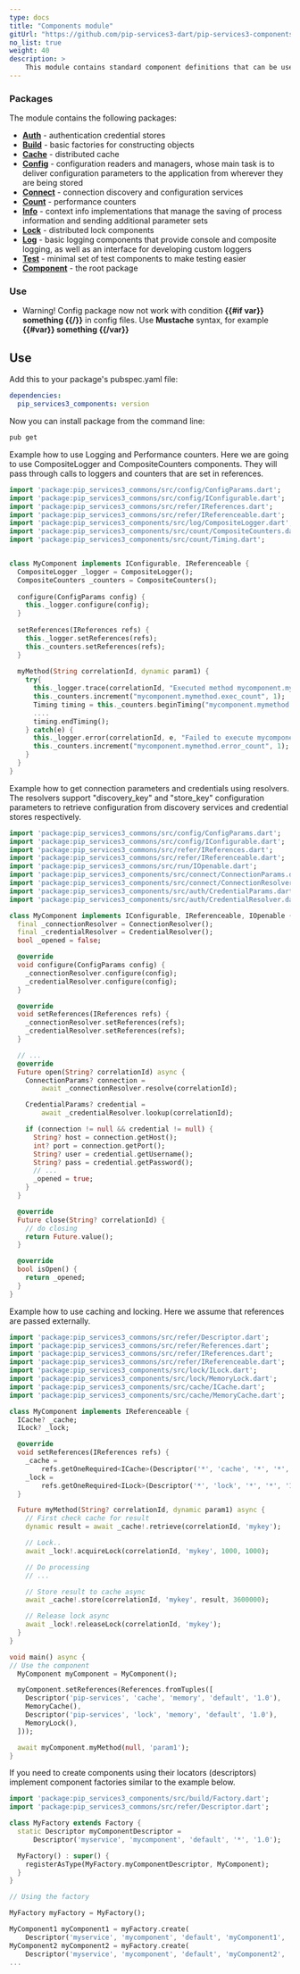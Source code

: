 ```yaml
---
type: docs
title: "Components module"
gitUrl: "https://github.com/pip-services3-dart/pip-services3-components-dart"
no_list: true
weight: 40
description: > 
    This module contains standard component definitions that can be used to build applications and services.
---
```



### Packages

The module contains the following packages:

* [**Auth**](auth) - authentication credential stores
* [**Build**](build) - basic factories for constructing objects
* [**Cache**](cache) - distributed cache
* [**Config**](config) - configuration readers and managers, whose main task is to deliver configuration parameters to the application from wherever they are being stored
* [**Connect**](connect) - connection discovery and configuration services
* [**Count**](count) - performance counters
* [**Info**](info) - context info implementations that manage the saving of process information and sending additional parameter sets
* [**Lock**](lock) - distributed lock components
* [**Log**](log) - basic logging components that provide console and composite logging, as well as an interface for developing custom loggers
* [**Test**](test) - minimal set of test components to make testing easier
* [**Component**](component) - the root package



### Use

* Warning!
Config package now not work with condition **{{#if var}} something {{/}}** in config files.
Use **Mustache** syntax, for example **{{#var}} something {{/var}}**

## Use

Add this to your package's pubspec.yaml file:
```yaml
dependencies:
  pip_services3_components: version
```

Now you can install package from the command line:
```bash
pub get
```

Example how to use Logging and Performance counters.
Here we are going to use CompositeLogger and CompositeCounters components.
They will pass through calls to loggers and counters that are set in references.

```dart
import 'package:pip_services3_commons/src/config/ConfigParams.dart';
import 'package:pip_services3_commons/src/config/IConfigurable.dart';
import 'package:pip_services3_commons/src/refer/IReferences.dart';
import 'package:pip_services3_commons/src/refer/IReferenceable.dart';
import 'package:pip_services3_components/src/log/CompositeLogger.dart';
import 'package:pip_services3_components/src/count/CompositeCounters.dart';
import 'package:pip_services3_components/src/count/Timing.dart';


class MyComponent implements IConfigurable, IReferenceable {
  CompositeLogger _logger = CompositeLogger();
  CompositeCounters _counters = CompositeCounters();
  
  configure(ConfigParams config) {
    this._logger.configure(config);
  }
  
  setReferences(IReferences refs) {
    this._logger.setReferences(refs);
    this._counters.setReferences(refs);
  }
  
  myMethod(String correlationId, dynamic param1) {
    try{
      this._logger.trace(correlationId, "Executed method mycomponent.mymethod");
      this._counters.increment("mycomponent.mymethod.exec_count", 1);
      Timing timing = this._counters.beginTiming("mycomponent.mymethod.exec_time");
      ....
      timing.endTiming();
    } catch(e) {
      this._logger.error(correlationId, e, "Failed to execute mycomponent.mymethod");
      this._counters.increment("mycomponent.mymethod.error_count", 1);
    }
  }
}
```

Example how to get connection parameters and credentials using resolvers.
The resolvers support "discovery_key" and "store_key" configuration parameters
to retrieve configuration from discovery services and credential stores respectively.

```dart
import 'package:pip_services3_commons/src/config/ConfigParams.dart';
import 'package:pip_services3_commons/src/config/IConfigurable.dart';
import 'package:pip_services3_commons/src/refer/IReferences.dart';
import 'package:pip_services3_commons/src/refer/IReferenceable.dart';
import 'package:pip_services3_commons/src/run/IOpenable.dart';
import 'package:pip_services3_components/src/connect/ConnectionParams.dart';
import 'package:pip_services3_components/src/connect/ConnectionResolver.dart';
import 'package:pip_services3_components/src/auth/CredentialParams.dart';
import 'package:pip_services3_components/src/auth/CredentialResolver.dart';

class MyComponent implements IConfigurable, IReferenceable, IOpenable {
  final _connectionResolver = ConnectionResolver();
  final _credentialResolver = CredentialResolver();
  bool _opened = false;

  @override
  void configure(ConfigParams config) {
    _connectionResolver.configure(config);
    _credentialResolver.configure(config);
  }

  @override
  void setReferences(IReferences refs) {
    _connectionResolver.setReferences(refs);
    _credentialResolver.setReferences(refs);
  }

  // ...
  @override
  Future open(String? correlationId) async {
    ConnectionParams? connection =
        await _connectionResolver.resolve(correlationId);

    CredentialParams? credential =
        await _credentialResolver.lookup(correlationId);

    if (connection != null && credential != null) {
      String? host = connection.getHost();
      int? port = connection.getPort();
      String? user = credential.getUsername();
      String? pass = credential.getPassword();
      // ...
      _opened = true;
    }
  }

  @override
  Future close(String? correlationId) {
    // do closing
    return Future.value();
  }

  @override
  bool isOpen() {
    return _opened;
  }
}

```

Example how to use caching and locking.
Here we assume that references are passed externally.

```dart
import 'package:pip_services3_commons/src/refer/Descriptor.dart';
import 'package:pip_services3_commons/src/refer/References.dart';
import 'package:pip_services3_commons/src/refer/IReferences.dart';
import 'package:pip_services3_commons/src/refer/IReferenceable.dart';
import 'package:pip_services3_components/src/lock/ILock.dart';
import 'package:pip_services3_components/src/lock/MemoryLock.dart';
import 'package:pip_services3_components/src/cache/ICache.dart';
import 'package:pip_services3_components/src/cache/MemoryCache.dart';

class MyComponent implements IReferenceable {
  ICache? _cache;
  ILock? _lock;

  @override
  void setReferences(IReferences refs) {
    _cache =
        refs.getOneRequired<ICache>(Descriptor('*', 'cache', '*', '*', '1.0'));
    _lock =
        refs.getOneRequired<ILock>(Descriptor('*', 'lock', '*', '*', '1.0'));
  }

  Future myMethod(String? correlationId, dynamic param1) async {
    // First check cache for result
    dynamic result = await _cache!.retrieve(correlationId, 'mykey');

    // Lock..
    await _lock!.acquireLock(correlationId, 'mykey', 1000, 1000);

    // Do processing
    // ...

    // Store result to cache async
    await _cache!.store(correlationId, 'mykey', result, 3600000);

    // Release lock async
    await _lock!.releaseLock(correlationId, 'mykey');
  }
}

void main() async {
// Use the component
  MyComponent myComponent = MyComponent();

  myComponent.setReferences(References.fromTuples([
    Descriptor('pip-services', 'cache', 'memory', 'default', '1.0'),
    MemoryCache(),
    Descriptor('pip-services', 'lock', 'memory', 'default', '1.0'),
    MemoryLock(),
  ]));

  await myComponent.myMethod(null, 'param1');
}
```

If you need to create components using their locators (descriptors) implement 
component factories similar to the example below.

```dart
import 'package:pip_services3_components/src/build/Factory.dart';
import 'package:pip_services3_commons/src/refer/Descriptor.dart';

class MyFactory extends Factory {
  static Descriptor myComponentDescriptor =
      Descriptor('myservice', 'mycomponent', 'default', '*', '1.0');

  MyFactory() : super() {
    registerAsType(MyFactory.myComponentDescriptor, MyComponent);
  }
}

// Using the factory

MyFactory myFactory = MyFactory();

MyComponent1 myComponent1 = myFactory.create(
    Descriptor('myservice', 'mycomponent', 'default', 'myComponent1', '1.0'));
MyComponent2 myComponent2 = myFactory.create(
    Descriptor('myservice', 'mycomponent', 'default', 'myComponent2', '1.0'));
...
```
